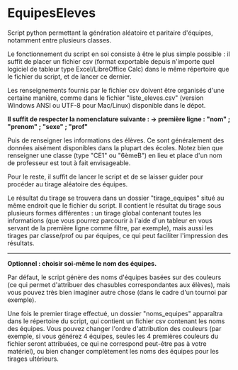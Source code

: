 # EquipesEleves
Script python permettant la génération aléatoire et paritaire d'équipes, notamment entre plusieurs classes.

Le fonctionnement du script en soi consiste à être le plus simple possible : il suffit de placer un fichier csv (format exportable depuis n'importe quel logiciel de tableur type Excel/LibreOffice Calc) dans le même répertoire que le fichier du script, et de lancer ce dernier.

Les renseignements fournis par le fichier csv doivent être organisés d'une certaine manière, comme dans le fichier "liste_eleves.csv" (version Windows ANSI ou UTF-8 pour Mac/Linux) disponible dans le dépot.

**Il suffit de respecter la nomenclature suivante :
  -> première ligne :
  "nom" ; "prenom" ; "sexe" ; "prof"**
  
Puis de renseigner les informations des élèves. 
Ce sont généralement des données aisément disponibles dans la plupart des écoles.
Notez bien que renseigner une classe (type "CE1" ou "6èmeB") en lieu et place d'un nom de professeur est tout à fait envisageable.

Pour le reste, il suffit de lancer le script et de se laisser guider pour procéder au tirage aléatoire des équipes.

Le résultat du tirage se trouvera dans un dossier "tirage_equipes" situé au même endroit que le fichier du script. Il contient le résultat du tirage sous plusieurs formes différentes : un tirage global contenant toutes les informations (que vous pourrez parcourir à l'aide d'un tableur en vous servant de la première ligne comme filtre, par exemple), mais aussi les tirages par classe/prof ou par équipes, ce qui peut faciliter l'impression des résultats.

--------------------

**Optionnel : choisir soi-même le nom des équipes.**

Par défaut, le script génère des noms d'équipes basées sur des couleurs (ce qui permet d'attribuer des chasubles correspondantes aux élèves), mais vous pouvez très bien imaginer autre chose (dans le cadre d'un tournoi par exemple).

Une fois le premier tirage effectué, un dossier "noms_equipes" apparaîtra dans le répertoire du script, qui contient un fichier csv contenant les noms des équipes.
Vous pouvez changer l'ordre d'attribution des couleurs (par exemple, si vous générez 4 équipes, seules les 4 premières couleurs du fichier seront attribuées, ce qui ne correspond peut-être pas à votre matériel), ou bien changer complètement les noms des équipes pour les tirages ultérieurs.
